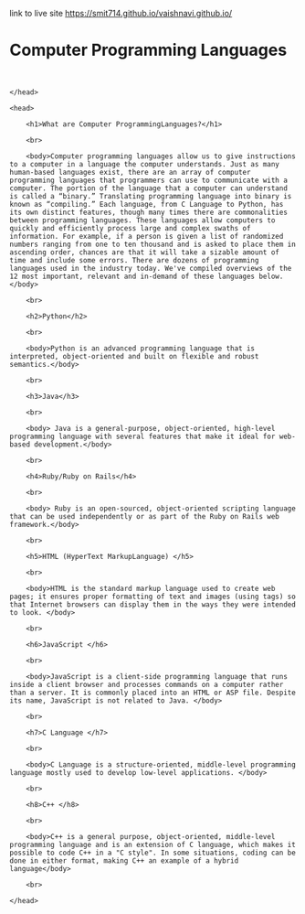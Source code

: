 link to live site https://smit714.github.io/vaishnavi.github.io/
<html>
    <head>
        <h1>
            Computer Programming Languages
        </h1>
        <br>

    </head>

    <head>

        <h1>What are Computer ProgrammingLanguages?</h1>

        <br>

        <body>Computer programming languages allow us to give instructions to a computer in a language the computer understands. Just as many human-based languages exist, there are an array of computer programming languages that programmers can use to communicate with a computer. The portion of the language that a computer can understand is called a “binary.” Translating programming language into binary is known as “compiling.” Each language, from C Language to Python, has its own distinct features, though many times there are commonalities between programming languages. These languages allow computers to quickly and efficiently process large and complex swaths of information. For example, if a person is given a list of randomized numbers ranging from one to ten thousand and is asked to place them in ascending order, chances are that it will take a sizable amount of time and include some errors. There are dozens of programming languages used in the industry today. We've compiled overviews of the 12 most important, relevant and in-demand of these languages below.</body>

        <br>

        <h2>Python</h2>
        
        <br>
   
        <body>Python is an advanced programming language that is interpreted, object-oriented and built on flexible and robust semantics.</body>

        <br>

        <h3>Java</h3>

        <br>

        <body> Java is a general-purpose, object-oriented, high-level programming language with several features that make it ideal for web-based development.</body>

        <br>

        <h4>Ruby/Ruby on Rails</h4>

        <br>

        <body> Ruby is an open-sourced, object-oriented scripting language that can be used independently or as part of the Ruby on Rails web framework.</body>

        <br>

        <h5>HTML (HyperText MarkupLanguage) </h5>

        <br>

        <body>HTML is the standard markup language used to create web pages; it ensures proper formatting of text and images (using tags) so that Internet browsers can display them in the ways they were intended to look. </body>

        <br>

        <h6>JavaScript </h6>

        <br>

        <body>JavaScript is a client-side programming language that runs inside a client browser and processes commands on a computer rather than a server. It is commonly placed into an HTML or ASP file. Despite its name, JavaScript is not related to Java. </body>

        <br>

        <h7>C Language </h7>

        <br>

        <body>C Language is a structure-oriented, middle-level programming language mostly used to develop low-level applications. </body>

        <br>

        <h8>C++ </h8>

        <br>

        <body>C++ is a general purpose, object-oriented, middle-level programming language and is an extension of C language, which makes it possible to code C++ in a "C style". In some situations, coding can be done in either format, making C++ an example of a hybrid language</body>

        <br>

    </head>    

</html>
